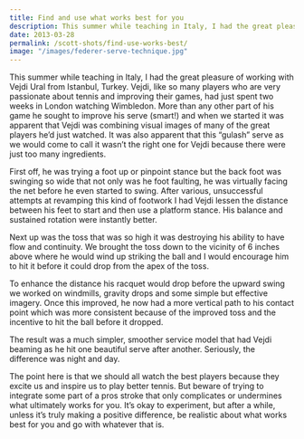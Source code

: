 ```yaml
---
title: Find and use what works best for you
description: This summer while teaching in Italy, I had the great pleasure of working with Vejdi Ural from Istanbul, Turkey...
date: 2013-03-28
permalink: /scott-shots/find-use-works-best/
image: "/images/federer-serve-technique.jpg"
---
```


This summer while teaching in Italy, I had the great pleasure of working with Vejdi Ural from Istanbul, Turkey. Vejdi, like so many players who are very passionate about tennis and improving their games, had just spent two weeks in London watching Wimbledon. More than any other part of his game he sought to improve his serve (smart!) and when we started it was apparent that Vejdi was combining visual images of many of the great players he’d just watched. It was also apparent that this “gulash” serve as we would come to call it wasn’t the right one for Vejdi because there were just too many ingredients.

First off, he was trying a foot up or pinpoint stance but the back foot was swinging so wide that not only was he foot faulting, he was virtually facing the net before he even started to swing. After various, unsuccessful attempts at revamping this kind of footwork I had Vejdi lessen the distance between his feet to start and then use a platform stance. His balance and sustained rotation were instantly better.

Next up was the toss that was so high it was destroying his ability to have flow and continuity. We brought the toss down to the vicinity of 6 inches above where he would wind up striking the ball and I would encourage him to hit it before it could drop from the apex of the toss.

To enhance the distance his racquet would drop before the upward swing we worked on windmills, gravity drops and some simple but effective imagery. Once this improved, he now had a more vertical path to his contact point which was more consistent because of the improved toss and the incentive to hit the ball before it dropped.

The result was a much simpler, smoother service model that had Vejdi beaming as he hit one beautiful serve after another. Seriously, the difference was night and day.

The point here is that we should all watch the best players because they excite us and inspire us to play better tennis. But beware of trying to integrate some part of a pros stroke that only complicates or undermines what ultimately works for you. It’s okay to experiment, but after a while, unless it’s truly making a positive difference, be realistic about what works best for you and go with whatever that is.
